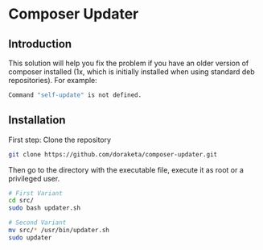 # Composer Updater
## Introduction

This solution will help you fix the problem if you have an older version of composer installed (1x, which is initially installed when using standard deb repositories). For example:
```sh
Command "self-update" is not defined.
```

## Installation
First step: Clone the repository

```sh
git clone https://github.com/doraketa/composer-updater.git
```

Then go to the directory with the executable file, execute it as root or a privileged user.

```sh
# First Variant
cd src/
sudo bash updater.sh

# Second Variant
mv src/* /usr/bin/updater.sh
sudo updater
```